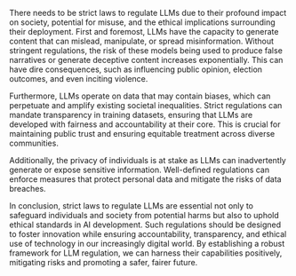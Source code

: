 There needs to be strict laws to regulate LLMs due to their profound impact on society, potential for misuse, and the ethical implications surrounding their deployment. First and foremost, LLMs have the capacity to generate content that can mislead, manipulate, or spread misinformation. Without stringent regulations, the risk of these models being used to produce false narratives or generate deceptive content increases exponentially. This can have dire consequences, such as influencing public opinion, election outcomes, and even inciting violence.

Furthermore, LLMs operate on data that may contain biases, which can perpetuate and amplify existing societal inequalities. Strict regulations can mandate transparency in training datasets, ensuring that LLMs are developed with fairness and accountability at their core. This is crucial for maintaining public trust and ensuring equitable treatment across diverse communities.

Additionally, the privacy of individuals is at stake as LLMs can inadvertently generate or expose sensitive information. Well-defined regulations can enforce measures that protect personal data and mitigate the risks of data breaches. 

In conclusion, strict laws to regulate LLMs are essential not only to safeguard individuals and society from potential harms but also to uphold ethical standards in AI development. Such regulations should be designed to foster innovation while ensuring accountability, transparency, and ethical use of technology in our increasingly digital world. By establishing a robust framework for LLM regulation, we can harness their capabilities positively, mitigating risks and promoting a safer, fairer future.
